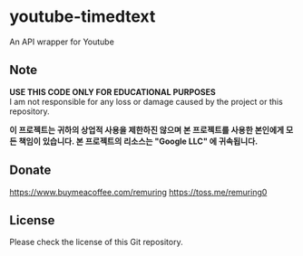 # youtube-timedtext
An API wrapper for Youtube

## Note
**USE THIS CODE ONLY FOR EDUCATIONAL PURPOSES**<br>
I am not responsible for any loss or damage caused by the project or this repository.

__**이 프로젝트는 귀하의 상업적 사용을 제한하진 않으며 본 프로젝트를 사용한 본인에게 모든 책임이 있습니다.
  본 프로젝트의 리소스는 "Google LLC" 에 귀속됩니다.**__

## Donate
https://www.buymeacoffee.com/remuring
https://toss.me/remuring0

## License
Please check the license of this Git repository.
